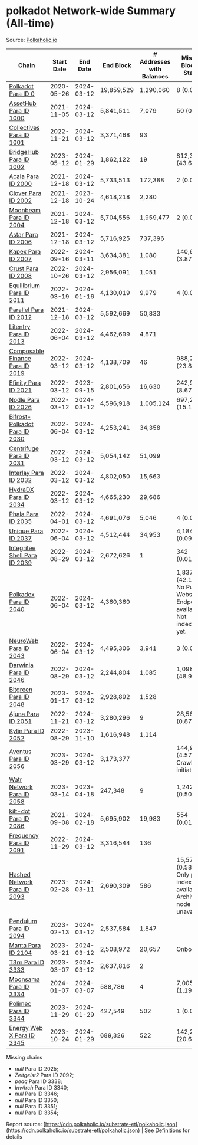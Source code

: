 # polkadot Network-wide Summary (All-time)

Source: [Polkaholic.io](https://polkaholic.io)


| Chain            | Start Date | End Date | End Block | # Addresses with Balances | Missing Blocks / Status |
| ---------------- | ---------- | ---------| --------- | ------------------------- | ----------------------- |
| [Polkadot Para ID 0](/polkadot/0-polkadot) | 2020-05-26 | 2024-03-12 | 19,859,529 |  1,290,060 | 8 (0.00%)  |
| [AssetHub Para ID 1000](/polkadot/1000-assethub) | 2021-11-05 | 2024-03-12 | 5,841,511 |  7,079 | 50 (0.00%)  |
| [Collectives Para ID 1001](/polkadot/1001-collectives) | 2022-11-21 | 2024-03-12 | 3,371,468 |  93 |    |
| [BridgeHub Para ID 1002](/polkadot/1002-bridgehub) | 2023-05-12 | 2024-01-29 | 1,862,122 |  19 | 812,302 (43.62%)  |
| [Acala Para ID 2000](/polkadot/2000-acala) | 2021-12-18 | 2024-03-12 | 5,733,513 |  172,388 | 2 (0.00%)  |
| [Clover Para ID 2002](/polkadot/2002-clover) | 2021-12-18 | 2023-10-24 | 4,618,218 |  2,280 |    |
| [Moonbeam Para ID 2004](/polkadot/2004-moonbeam) | 2021-12-18 | 2024-03-12 | 5,704,556 |  1,959,477 | 2 (0.00%)  |
| [Astar Para ID 2006](/polkadot/2006-astar) | 2021-12-18 | 2024-03-12 | 5,716,925 |  737,396 |    |
| [Kapex Para ID 2007](/polkadot/2007-kapex) | 2022-09-16 | 2024-03-11 | 3,634,381 |  1,080 | 140,668 (3.87%)  |
| [Crust Para ID 2008](/polkadot/2008-crust) | 2022-10-26 | 2024-03-12 | 2,956,091 |  1,051 |    |
| [Equilibrium Para ID 2011](/polkadot/2011-equilibrium) | 2022-03-19 | 2024-01-16 | 4,130,019 |  9,979 | 4 (0.00%)  |
| [Parallel Para ID 2012](/polkadot/2012-parallel) | 2021-12-18 | 2024-03-12 | 5,592,669 |  50,833 |    |
| [Litentry Para ID 2013](/polkadot/2013-litentry) | 2022-06-04 | 2024-03-12 | 4,462,699 |  4,871 |    |
| [Composable Finance Para ID 2019](/polkadot/2019-composable) | 2022-03-12 | 2024-03-12 | 4,138,709 |  46 | 988,228 (23.88%)  |
| [Efinity Para ID 2021](/polkadot/2021-efinity) | 2022-03-12 | 2023-09-15 | 2,801,656 |  16,630 | 242,949 (8.67%)  |
| [Nodle Para ID 2026](/polkadot/2026-nodle) | 2022-03-12 | 2024-03-12 | 4,596,918 |  1,005,124 | 697,249 (15.17%)  |
| [Bifrost-Polkadot Para ID 2030](/polkadot/2030-bifrost) | 2022-06-04 | 2024-03-12 | 4,253,241 |  34,358 |    |
| [Centrifuge Para ID 2031](/polkadot/2031-centrifuge) | 2022-03-12 | 2024-03-12 | 5,054,142 |  51,099 |    |
| [Interlay Para ID 2032](/polkadot/2032-interlay) | 2022-03-12 | 2024-03-12 | 4,802,050 |  15,663 |    |
| [HydraDX Para ID 2034](/polkadot/2034-hydradx) | 2022-03-12 | 2024-03-12 | 4,665,230 |  29,686 |    |
| [Phala Para ID 2035](/polkadot/2035-phala) | 2022-04-01 | 2024-03-12 | 4,691,076 |  5,046 | 4 (0.00%)  |
| [Unique Para ID 2037](/polkadot/2037-unique) | 2022-06-04 | 2024-03-12 | 4,512,444 |  34,953 | 4,184 (0.09%)  |
| [Integritee Shell Para ID 2039](/polkadot/2039-integritee) | 2022-08-29 | 2024-03-12 | 2,672,626 |  1 | 342 (0.01%)  |
| [Polkadex Para ID 2040](/polkadot/2040-polkadex) | 2022-06-04 | 2024-03-12 | 4,360,360 |   | 1,837,152 (42.13%) No Public Websocket Endpoint available: Not indexing yet. |
| [NeuroWeb Para ID 2043](/polkadot/2043-neuroweb) | 2022-06-04 | 2024-03-12 | 4,495,306 |  3,941 | 3 (0.00%)  |
| [Darwinia Para ID 2046](/polkadot/2046-darwinia) | 2022-08-29 | 2024-03-12 | 2,244,804 |  1,085 | 1,098,047 (48.92%)  |
| [Bitgreen Para ID 2048](/polkadot/2048-bitgreen) | 2023-01-17 | 2024-03-12 | 2,928,892 |  1,528 |    |
| [Ajuna Para ID 2051](/polkadot/2051-ajuna) | 2022-11-21 | 2024-03-12 | 3,280,296 |  9 | 28,565 (0.87%)  |
| [Kylin Para ID 2052](/polkadot/2052-kylin) | 2022-08-29 | 2023-11-10 | 1,616,948 |  1,114 |    |
| [Aventus Para ID 2056](/polkadot/2056-aventus) | 2023-03-29 | 2024-03-12 | 3,173,377 |   | 144,921 (4.57%) Crawling initiated |
| [Watr Network Para ID 2058](/polkadot/2058-watr) | 2023-03-14 | 2023-04-18 | 247,348 |  9 | 1,242 (0.50%)  |
| [kilt-dot Para ID 2086](/polkadot/2086-kilt) | 2021-09-08 | 2024-02-18 | 5,695,902 |  19,983 | 554 (0.01%)  |
| [Frequency Para ID 2091](/polkadot/2091-frequency) | 2022-11-29 | 2024-03-12 | 3,316,544 |  136 |    |
| [Hashed Network Para ID 2093](/polkadot/2093-hashed) | 2023-02-28 | 2024-03-11 | 2,690,309 |  586 | 15,573 (0.58%) Only partial index available: Archive node unavailable |
| [Pendulum Para ID 2094](/polkadot/2094-pendulum) | 2023-02-13 | 2024-03-12 | 2,537,584 |  1,847 |    |
| [Manta Para ID 2104](/polkadot/2104-manta) | 2023-03-21 | 2024-03-12 | 2,508,972 |  20,657 |   Onboarding |
| [T3rn Para ID 3333](/polkadot/3333-t3rn) | 2023-03-07 | 2024-03-12 | 2,637,816 |  2 |    |
| [Moonsama Para ID 3334](/polkadot/3334-moonsama) | 2024-01-07 | 2024-03-07 | 588,786 |  4 | 7,005 (1.19%)  |
| [Polimec Para ID 3344](/polkadot/3344-polimec) | 2023-11-29 | 2024-01-29 | 427,549 |  502 | 1 (0.00%)  |
| [Energy Web X Para ID 3345](/polkadot/3345-energywebx) | 2023-10-24 | 2024-01-29 | 689,326 |  522 | 142,272 (20.64%)  |

Missing chains


* *null* Para ID 2025; 
* *Zeitgeist2* Para ID 2092; 
* *peaq* Para ID 3338; 
* *InvArch* Para ID 3340; 
* *null* Para ID 3346; 
* *null* Para ID 3350; 
* *null* Para ID 3351; 
* *null* Para ID 3354; 

Report source: [https://cdn.polkaholic.io/substrate-etl/polkaholic.json](https://cdn.polkaholic.io/substrate-etl/polkaholic.json) | See [Definitions](/DEFINITIONS.md) for details
